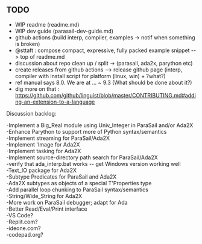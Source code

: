 ## TODO

- WIP readme (readme.md)
- WIP dev guide (parasail-dev-guide.md)
- github actions (build interp, compiler, examples -> notif when something is broken)
- @sttaft : compose compact, expressive, fully packed example snippet --> top of readme.md
- discussion about repo clean up / split -> (parasail, ada2x, parython etc)
- create releases from github actions --> release github page (interp, compiler with install script for platform (linux, win) + ?what?)
- ref manual says 8.0. We are at ... ~ 9.3 (What should be done about it?)
- dig more on that : https://github.com/github/linguist/blob/master/CONTRIBUTING.md#adding-an-extension-to-a-language

Discussion backlog:

-Implement a Big_Real module using Univ_Integer in ParaSail and/or Ada2X    
-Enhance Parython to support more of Python syntax/semantics    
-Implement streaming for ParaSail/Ada2X    
-Implement 'Image for Ada2X    
-Implement tasking for Ada2X    
-Implement source-directory path search for ParaSail/Ada2X    
-verify that ada_interp.bat works -- get Windows version working well    
-Text_IO package for Ada2X    
-Subtype Predicates for ParaSail and Ada2X    
-Ada2X subtypes as objects of a special T'Properties type    
-Add parallel loop chunking to ParaSail syntax/semantics    
-String/Wide_String for Ada2X    
-More work on ParaSail debugger; adapt for Ada    
-Better Read/Eval/Print interface    
-VS Code?    
-Replit.com?    
-ideone.com?    
-codepad.org?    



